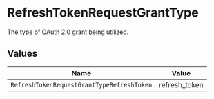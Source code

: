 # RefreshTokenRequestGrantType

The type of OAuth 2.0 grant being utilized.


## Values

| Name                                       | Value                                      |
| ------------------------------------------ | ------------------------------------------ |
| `RefreshTokenRequestGrantTypeRefreshToken` | refresh_token                              |